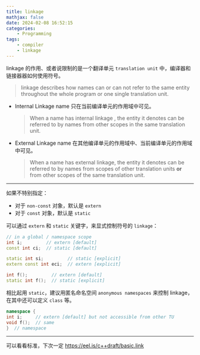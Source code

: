 ```yaml
---
title: linkage
mathjax: false
date: 2024-02-08 16:52:15
categories:
    - Programming
tags:
    - compiler
    - linkage
---
```

linkage 的作用、或者说限制的是一个翻译单元 `translation unit` 中，编译器和链接器器如何使用符号。

> linkage describes how names can or can not refer to the same entity throughout the whole program or one single translation unit.

- Internal Linkage
name 只在当前编译单元的作用域中可见。

    > When a name has internal linkage , the entity it denotes can be referred to by names from other scopes in the same translation unit.

- External Linkage
name 在其他编译单元的作用域中、当前编译单元的作用域中可见。

    > When a name has external linkage, the entity it denotes can be referred to by names from scopes of other translation units **or** from other scopes of the same translation unit.

---

如果不特别指定：
- 对于 `non-const` 对象，默认是 `extern`
- 对于 `const` 对象，默认是 `static`

可以通过 `extern` 和 `static` 关键字，来显式控制符号的 `linkage`：

```cpp
// in a global / namespace scope
int i;         // extern [default]
const int ci;  // static [default]

static int si;         // static [explicit]
extern const int eci;  // extern [explicit]

int f();         // extern [default]
static int f();  // static [explicit]
```

相比起用 `static`，建议用匿名命名空间 `anonymous namespaces` 来控制 linkage，在其中还可以定义 `class` 等。

```cpp
namespace {
int i;     // extern [default] but not accessible from other TU
void f();  // same
}  // namespace
```

---

可以看看标准，下次一定
https://eel.is/c++draft/basic.link